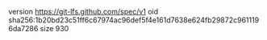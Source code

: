 version https://git-lfs.github.com/spec/v1
oid sha256:1b20bd23c51ff6c67974ac96def5f4e161d7638e624fb29872c9611196da7286
size 930
